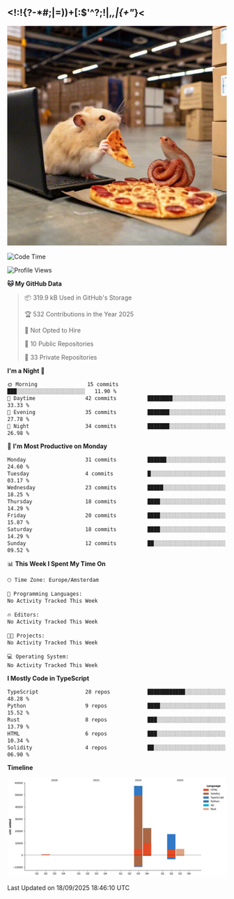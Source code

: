 ## <!:!{?-*#;|=))+[:$'^?;!|,_,|{\+"_}<

![hamster is coding in front of pc at warehouse. and then, squid eats the pizza](/public/image/0.gif)

<!--START_SECTION:waka-->
![Code Time](http://img.shields.io/badge/Code%20Time-279%20hrs%2043%20mins-blue)

![Profile Views](http://img.shields.io/badge/Profile%20Views-0-blue)

**🐱 My GitHub Data** 

> 📦 319.9 kB Used in GitHub's Storage 
 > 
> 🏆 532 Contributions in the Year 2025
 > 
> 🚫 Not Opted to Hire
 > 
> 📜 10 Public Repositories 
 > 
> 🔑 33 Private Repositories 
 > 
**I'm a Night 🦉** 

```text
🌞 Morning                15 commits          ███░░░░░░░░░░░░░░░░░░░░░░   11.90 % 
🌆 Daytime                42 commits          ████████░░░░░░░░░░░░░░░░░   33.33 % 
🌃 Evening                35 commits          ███████░░░░░░░░░░░░░░░░░░   27.78 % 
🌙 Night                  34 commits          ███████░░░░░░░░░░░░░░░░░░   26.98 % 
```
📅 **I'm Most Productive on Monday** 

```text
Monday                   31 commits          ██████░░░░░░░░░░░░░░░░░░░   24.60 % 
Tuesday                  4 commits           █░░░░░░░░░░░░░░░░░░░░░░░░   03.17 % 
Wednesday                23 commits          █████░░░░░░░░░░░░░░░░░░░░   18.25 % 
Thursday                 18 commits          ████░░░░░░░░░░░░░░░░░░░░░   14.29 % 
Friday                   20 commits          ████░░░░░░░░░░░░░░░░░░░░░   15.87 % 
Saturday                 18 commits          ████░░░░░░░░░░░░░░░░░░░░░   14.29 % 
Sunday                   12 commits          ██░░░░░░░░░░░░░░░░░░░░░░░   09.52 % 
```


📊 **This Week I Spent My Time On** 

```text
🕑︎ Time Zone: Europe/Amsterdam

💬 Programming Languages: 
No Activity Tracked This Week

🔥 Editors: 
No Activity Tracked This Week

🐱‍💻 Projects: 
No Activity Tracked This Week

💻 Operating System: 
No Activity Tracked This Week
```

**I Mostly Code in TypeScript** 

```text
TypeScript               28 repos            ████████████░░░░░░░░░░░░░   48.28 % 
Python                   9 repos             ████░░░░░░░░░░░░░░░░░░░░░   15.52 % 
Rust                     8 repos             ███░░░░░░░░░░░░░░░░░░░░░░   13.79 % 
HTML                     6 repos             ███░░░░░░░░░░░░░░░░░░░░░░   10.34 % 
Solidity                 4 repos             ██░░░░░░░░░░░░░░░░░░░░░░░   06.90 % 
```



**Timeline**

![Lines of Code chart](https://raw.githubusercontent.com/yosui/yosui/master/assets/bar_graph.png)


 Last Updated on 18/09/2025 18:46:10 UTC
<!--END_SECTION:waka-->
